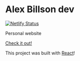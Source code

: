 # Alex Billson dev

[![Netlify Status](https://api.netlify.com/api/v1/badges/bbdd7815-54fa-449f-8265-385d1e311855/deploy-status)](https://app.netlify.com/sites/alexbillson/deploys)

Personal website

[Check it out!](https://alexbillson.com/)

This project was built with [React](https://reactjs.org/)!
